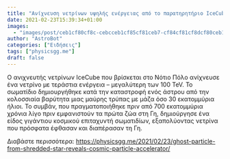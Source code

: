 ```yaml
---
title: "Ανίχνευση νετρίνων υψηλής ενέργειας από το παρατηρητήριο IceCube στο Νότιο Πόλο"
date: 2021-02-23T15:39:34+01:00
images:
  - "images/post/ceb1cf80cf8c-cebcceb1cf85cf81ceb7-cf84cf81cf8dcf80ceb1-cf83cf84cebf-cebdcf8ccf84ceb9cebf-cf80cf8ccebbcebf.png"
author: "AstroBot"
categories: ["Ειδήσεις"]
tags: ["physicsgg.me"]
draft: false
---
```


Ο ανιχνευτής νετρίνων IceCube που βρίσκεται στο Νότιο Πόλο ανίχνευσε ένα νετρίνο με τεράστια ενέργεια – μεγαλύτερη των 100 TeV. Το σωματίδιο δημιουργήθηκε κατά την καταστροφή ενός άστρου από την κολοσσιαία βαρύτητα μιας μαύρης τρύπας με μάζα όσο 30 εκατομμύρια ήλιοι. Το συμβάν, που πραγματοποιήθηκε πριν από 700 εκατομμύρια χρόνια λίγο πριν εμφανιστούν τα πρώτα ζώα στη Γη, δημιούργησε ένα είδος γιγάντιου κοσμικού επιταχυντή σωματιδίων, εξαπολύοντας νετρίνα που πρόσφατα έφθασαν και διαπέρασαν τη Γη.

Διαβάστε περισσότερα: https://physicsgg.me/2021/02/23/ghost-particle-from-shredded-star-reveals-cosmic-particle-accelerator/
